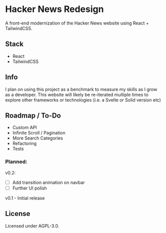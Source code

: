 # Hacker News Redesign
A front-end modernization of the Hacker News website using React + TailwindCSS.

## Stack

 - React
 - TailwindCSS

## Info
I plan on using this project as a benchmark to measure my skills as I grow as a developer.
This website will likely be re-iterated multiple times to explore other frameworks or technologies (i.e. a Svelte or Solid version etc)

## Roadmap / To-Do

 - Custom API
 - Infinite Scroll / Pagination
 - More Search Categories
 - Refactoring
 - Tests

### Planned:
v0.2:
 - [ ] Add transition animation on navbar
 - [ ] Further UI polish

v0.1 - Initial release

## License
Licensed under AGPL-3.0.

